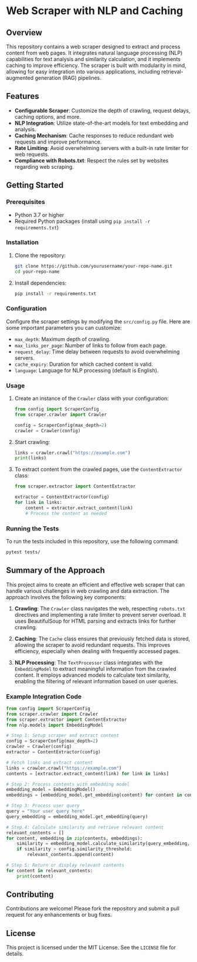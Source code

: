 # Web Scraper with NLP and Caching

## Overview

This repository contains a web scraper designed to extract and process content from web pages. It integrates natural language processing (NLP) capabilities for text analysis and similarity calculation, and it implements caching to improve efficiency. The scraper is built with modularity in mind, allowing for easy integration into various applications, including retrieval-augmented generation (RAG) pipelines.

## Features

- **Configurable Scraper**: Customize the depth of crawling, request delays, caching options, and more.
- **NLP Integration**: Utilize state-of-the-art models for text embedding and analysis.
- **Caching Mechanism**: Cache responses to reduce redundant web requests and improve performance.
- **Rate Limiting**: Avoid overwhelming servers with a built-in rate limiter for web requests.
- **Compliance with Robots.txt**: Respect the rules set by websites regarding web scraping.

## Getting Started

### Prerequisites

- Python 3.7 or higher
- Required Python packages (install using `pip install -r requirements.txt`)

### Installation

1. Clone the repository:
   ```bash
   git clone https://github.com/yourusername/your-repo-name.git
   cd your-repo-name
   ```

2. Install dependencies:
   ```bash
   pip install -r requirements.txt
   ```

### Configuration

Configure the scraper settings by modifying the `src/config.py` file. Here are some important parameters you can customize:

- `max_depth`: Maximum depth of crawling.
- `max_links_per_page`: Number of links to follow from each page.
- `request_delay`: Time delay between requests to avoid overwhelming servers.
- `cache_expiry`: Duration for which cached content is valid.
- `language`: Language for NLP processing (default is English).

### Usage

1. Create an instance of the `Crawler` class with your configuration:
   ```python
   from config import ScraperConfig
   from scraper.crawler import Crawler

   config = ScraperConfig(max_depth=2)
   crawler = Crawler(config)
   ```

2. Start crawling:
   ```python
   links = crawler.crawl("https://example.com")
   print(links)
   ```

3. To extract content from the crawled pages, use the `ContentExtractor` class:
   ```python
   from scraper.extractor import ContentExtractor

   extractor = ContentExtractor(config)
   for link in links:
       content = extractor.extract_content(link)
       # Process the content as needed
   ```

### Running the Tests

To run the tests included in this repository, use the following command:
```bash
pytest tests/
```

## Summary of the Approach

This project aims to create an efficient and effective web scraper that can handle various challenges in web crawling and data extraction. The approach involves the following key components:

1. **Crawling**: The `Crawler` class navigates the web, respecting `robots.txt` directives and implementing a rate limiter to prevent server overload. It uses BeautifulSoup for HTML parsing and extracts links for further crawling.

2. **Caching**: The `Cache` class ensures that previously fetched data is stored, allowing the scraper to avoid redundant requests. This improves efficiency, especially when dealing with frequently accessed pages.

3. **NLP Processing**: The `TextProcessor` class integrates with the `EmbeddingModel` to extract meaningful information from the crawled content. It employs advanced models to calculate text similarity, enabling the filtering of relevant information based on user queries.


### Example Integration Code

```python
from config import ScraperConfig
from scraper.crawler import Crawler
from scraper.extractor import ContentExtractor
from nlp.models import EmbeddingModel

# Step 1: Setup scraper and extract content
config = ScraperConfig(max_depth=2)
crawler = Crawler(config)
extractor = ContentExtractor(config)

# Fetch links and extract content
links = crawler.crawl("https://example.com")
contents = [extractor.extract_content(link) for link in links]

# Step 2: Process contents with embedding model
embedding_model = EmbeddingModel()
embeddings = [embedding_model.get_embedding(content) for content in contents]

# Step 3: Process user query
query = "Your user query here"
query_embedding = embedding_model.get_embedding(query)

# Step 4: Calculate similarity and retrieve relevant content
relevant_contents = []
for content, embedding in zip(contents, embeddings):
    similarity = embedding_model.calculate_similarity(query_embedding, embedding)
    if similarity > config.similarity_threshold:
        relevant_contents.append(content)

# Step 5: Return or display relevant contents
for content in relevant_contents:
    print(content)
```

## Contributing

Contributions are welcome! Please fork the repository and submit a pull request for any enhancements or bug fixes.

## License

This project is licensed under the MIT License. See the `LICENSE` file for details.

